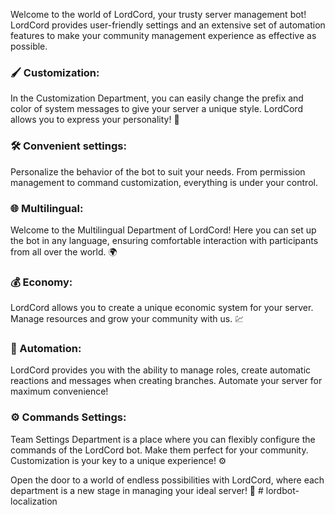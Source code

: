 Welcome to the world of LordCord, your trusty server management bot! 
LordCord provides user-friendly settings and an extensive set of automation features to make your community management experience as effective as possible.

### 🖌️ Customization:
In the Customization Department, you can easily change the prefix and color of system messages to give your server a unique style. LordCord allows you to express your personality! 🎨
### 🛠️ Convenient settings:
Personalize the behavior of the bot to suit your needs. From permission management to command customization, everything is under your control.
### 🌐 Multilingual:
Welcome to the Multilingual Department of LordCord! Here you can set up the bot in any language, ensuring comfortable interaction with participants from all over the world. 🌍
### 💰 Economy:
LordCord allows you to create a unique economic system for your server. Manage resources and grow your community with us. 💹
### 🤖 Automation:
LordCord provides you with the ability to manage roles, create automatic reactions and messages when creating branches. Automate your server for maximum convenience!
### ⚙️ Commands Settings:
Team Settings Department is a place where you can flexibly configure the commands of the LordCord bot. Make them perfect for your community. Customization is your key to a unique experience! ⚙️

Open the door to a world of endless possibilities with LordCord, where each department is a new stage in managing your ideal server! 🌟
#   l o r d b o t - l o c a l i z a t i o n  
 